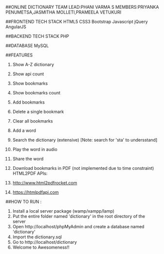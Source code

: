 ##ONLINE DICTIONARY 
TEAM LEAD:PHANI VARMA S
MEMBERS:PRIYANKA PENUMETSA,JASMITHA MOLLETI,PRAMEELA VETUKURI

##FRONTEND TECH STACK
HTML5
CSS3
Bootstrap
Javascript
jQuery
AngularJS

##BACKEND TECH STACK
PHP

##DATABASE
MySQL

##FEATURES
1. Show A-Z dictionary
2. Show api count
3. Show bookmarks
4. Show bookmarks count
5. Add bookmarks
6. Delete a single bookmark
7. Clear all bookmarks
8. Add a word
9. Search the dictionary (extensive) [Note: search for 'sta' to undersstand]
10. Play the word in audio
11. Share the word

12. Download bookmarks in PDF (not implemented due to time constraint)
HTML2PDF APIs:
1. http://www.html2pdfrocket.com
2. https://htmlpdfapi.com

##HOW TO RUN :
1. Install a local server package (wamp/xampp/lamp)
2. Put the entire folder named 'dictionary' in the root directory of the server
3. Open http://localhost/phpMyAdmin and create a database named 'dictionary'
4. Import the dictionary.sql
5. Go to http://localhost/dictionary
6. Welcome to Awesomeness!!
